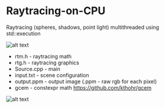 # Raytracing-on-CPU
Raytracing (spheres, shadows, point light) multithreaded using std::execution

![alt text](https://i.imgur.com/x266YvN.png)

* rtm.h       - raytracing math
* rtg.h       - raytracing graphics
* Source.cpp  - main
* input.txt   - scene configuration
* output.ppm  - output image (.ppm - raw rgb for each pixel)
* gcem        - constexpr math https://github.com/kthohr/gcem

![alt text](https://i.imgur.com/rQ5WhWq.png)
